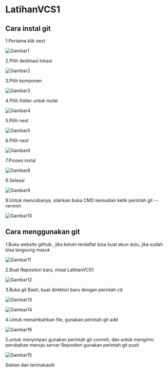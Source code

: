 # LatihanVCS1
## Cara instal git
1.Pertama klik next <p>

![Gambar1](SS/SS1.PNG)<p>
2.Pilih destinasi lokasi<p>
![Gambar2](SS/SS2.PNG)<p>
3.Pilih komponen<p>
![Gambar3](SS/SS3.PNG)<p>
4.Pilih folder untuk mulai<p>
![Gambar4](SS/SS4.PNG)<p>
5.Pilih next<p>
![Gambar5](SS/SS5.PNG)<p>
6.Pilih next<p>
![Gambar6](SS/SS6.PNG)<p>
7.Proses instal<p>
![Gambar8](SS/SS8.PNG)<p>
8.Selesai<p>
![Gambar9](SS/SS9.PNG)<p>
9.Untuk mencobanya, silahkan buka CMD kemudian ketik perintah git --version<p>
![Gambar10](SS/SS10.PNG)

## Cara menggunakan git

1.Buka website github , jika belum terdaftar bisa buat akun dulu, jika sudah bisa langsung masuk<p>
![Gambar11](SS/SS11.png)<p>
2.Buat Repositori baru, misal LatihanVCS1<p>
![Gambar12](SS/SS12.png)<p>
3.Buka git Bash, buat direktori baru dengan perintah cd<p>
![Gambar13](SS/SS13.png)<p>
![Gambar14](SS/SS14.png)<p>
4.Untuk menambahkan file, gunakan perintah git add<p>
![Gambar16](SS/SS16.png)<p>
5.untuk menyimpan gunakan perintah git commit, dan
untuk mengirim perubahan menuju server Repositori gunakan perintah git push<p>
![Gambar15](SS/SS15.png) <p>

Sekian dan terimakasih <p>